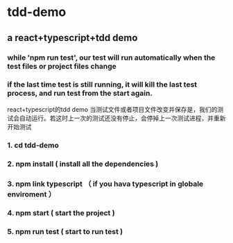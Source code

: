 # tdd-demo

## a react+typescript+tdd demo
### while 'npm run test', our test will run automatically when the test files or project files change

### if the last time test is still running, it will kill the last test process, and run test from the start again.
react+typescript的tdd demo
当测试文件或者项目文件改变并保存是，我们的测试会自动运行。若这时上一次的测试还没有停止，会停掉上一次测试进程，并重新开始测试
 
### 1. cd tdd-demo
### 2. npm install ( install all the dependencies ) 
### 3. npm link typescript （ if you hava typescript in globale enviroment ）
### 4. npm start ( start the project )
### 5. npm run test ( start to run test )


## 

